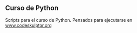 ## Curso de Python

Scripts para el curso de Python. Pensados para ejecutarse en www.codeskulptor.org
